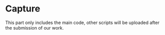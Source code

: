 # Capture
This part only includes the main code, other scripts will be uploaded after the submission of our work.
